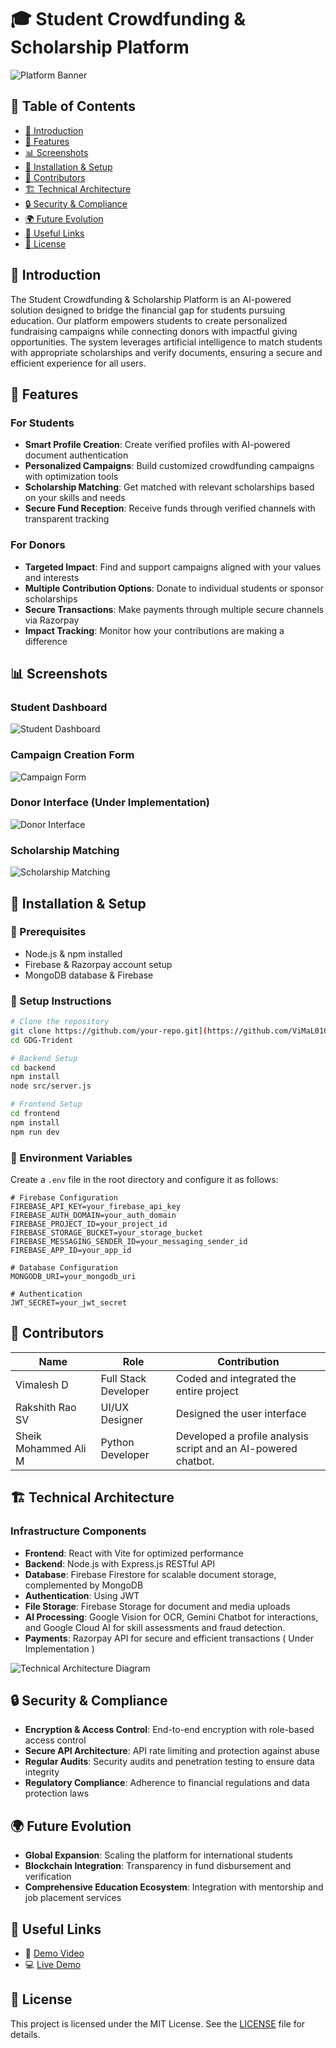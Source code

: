 # 🎓 Student Crowdfunding & Scholarship Platform

![Platform Banner](./frontend/public/Logo2.svg)

## 📌 Table of Contents
- [📖 Introduction](#-introduction)
- [🚀 Features](#-features)
- [📊 Screenshots](#-screenshots)
- [📂 Installation & Setup](#-installation--setup)
- [👥 Contributors](#-contributors)
- [🏗️ Technical Architecture](#-technical-architecture)
- [🔒 Security & Compliance](#-security--compliance)
- [🌍 Future Evolution](#-future-evolution)
- [🔗 Useful Links](#-useful-links)
- [📜 License](#-license)

## 📖 Introduction

The Student Crowdfunding & Scholarship Platform is an AI-powered solution designed to bridge the financial gap for students pursuing education. Our platform empowers students to create personalized fundraising campaigns while connecting donors with impactful giving opportunities. The system leverages artificial intelligence to match students with appropriate scholarships and verify documents, ensuring a secure and efficient experience for all users.

## 🚀 Features

### For Students
- **Smart Profile Creation**: Create verified profiles with AI-powered document authentication
- **Personalized Campaigns**: Build customized crowdfunding campaigns with optimization tools
- **Scholarship Matching**: Get matched with relevant scholarships based on your skills and needs
- **Secure Fund Reception**: Receive funds through verified channels with transparent tracking

### For Donors
- **Targeted Impact**: Find and support campaigns aligned with your values and interests
- **Multiple Contribution Options**: Donate to individual students or sponsor scholarships
- **Secure Transactions**: Make payments through multiple secure channels via Razorpay
- **Impact Tracking**: Monitor how your contributions are making a difference

## 📊 Screenshots

### Student Dashboard
![Student Dashboard](./assets/Dashboard.png)

### Campaign Creation Form
![Campaign Form](./assets/FormInterface.png)

### Donor Interface (Under Implementation)
![Donor Interface](./images/donor-interface.png)

### Scholarship Matching
![Scholarship Matching](./assets/AIMatchedScholarship.png)

## 📂 Installation & Setup

### 🔧 Prerequisites
- Node.js & npm installed
- Firebase & Razorpay account setup
- MongoDB database & Firebase

### 🚀 Setup Instructions

```bash
# Clone the repository
git clone https://github.com/your-repo.git](https://github.com/ViMaL010/GDG-Trident.git
cd GDG-Trident

# Backend Setup
cd backend
npm install
node src/server.js

# Frontend Setup
cd frontend
npm install
npm run dev
```

### 🔄 Environment Variables
Create a `.env` file in the root directory and configure it as follows:

```
# Firebase Configuration
FIREBASE_API_KEY=your_firebase_api_key
FIREBASE_AUTH_DOMAIN=your_auth_domain
FIREBASE_PROJECT_ID=your_project_id
FIREBASE_STORAGE_BUCKET=your_storage_bucket
FIREBASE_MESSAGING_SENDER_ID=your_messaging_sender_id
FIREBASE_APP_ID=your_app_id

# Database Configuration
MONGODB_URI=your_mongodb_uri

# Authentication
JWT_SECRET=your_jwt_secret
```

## 👥 Contributors

| Name | Role | Contribution |
|------|------|-------------|
| Vimalesh D | Full Stack Developer |  Coded and integrated the entire project |
| Rakshith Rao SV | UI/UX Designer | Designed the user interface |
| Sheik Mohammed Ali M | Python Developer | Developed a profile analysis script and an AI-powered chatbot.|

## 🏗 Technical Architecture

### Infrastructure Components
- **Frontend**: React with Vite for optimized performance
- **Backend**: Node.js with Express.js RESTful API
- **Database**: Firebase Firestore for scalable document storage, complemented by MongoDB
- **Authentication**: Using JWT
- **File Storage**: Firebase Storage for document and media uploads
- **AI Processing**: Google Vision for OCR, Gemini Chatbot for interactions, and Google Cloud AI for skill assessments and fraud detection.
- **Payments**: Razorpay API for secure and efficient transactions ( Under Implementation )

![Technical Architecture Diagram](./assets/architecture.jpg)

## 🔒 Security & Compliance

- **Encryption & Access Control**: End-to-end encryption with role-based access control
- **Secure API Architecture**: API rate limiting and protection against abuse
- **Regular Audits**: Security audits and penetration testing to ensure data integrity
- **Regulatory Compliance**: Adherence to financial regulations and data protection laws

## 🌍 Future Evolution

- **Global Expansion**: Scaling the platform for international students
- **Blockchain Integration**: Transparency in fund disbursement and verification
- **Comprehensive Education Ecosystem**: Integration with mentorship and job placement services

## 🔗 Useful Links

- 🎥 [Demo Video](https://youtube.com/your-demo)
- 💻 [Live Demo](https://funded-328fb.web.app)

## 📜 License

This project is licensed under the MIT License. See the [LICENSE](LICENSE) file for details.
